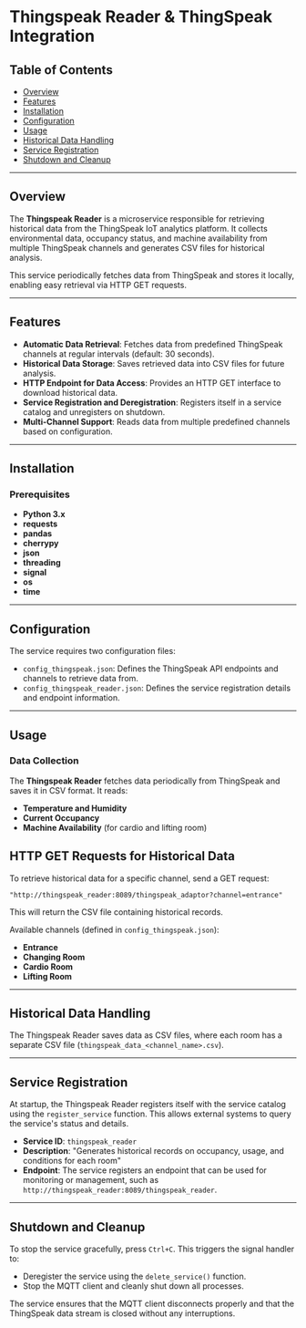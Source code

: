 # Thingspeak Reader & ThingSpeak Integration

## Table of Contents
- [Overview](#overview)
- [Features](#features)
- [Installation](#installation)
- [Configuration](#configuration)
- [Usage](#usage)
- [Historical Data Handling](#Historical-Data-Handling) 
- [Service Registration](#service-registration)
- [Shutdown and Cleanup](#shutdown-and-cleanup)

---

## Overview
The **Thingspeak Reader** is a microservice responsible for retrieving historical data from the ThingSpeak IoT analytics platform. It collects environmental data, occupancy status, and machine availability from multiple ThingSpeak channels and generates CSV files for historical analysis.

This service periodically fetches data from ThingSpeak and stores it locally, enabling easy retrieval via HTTP GET requests.

---

## Features
- **Automatic Data Retrieval**: Fetches data from predefined ThingSpeak channels at regular intervals (default: 30 seconds).
- **Historical Data Storage**: Saves retrieved data into CSV files for future analysis.
- **HTTP Endpoint for Data Access**: Provides an HTTP GET interface to download historical data.
- **Service Registration and Deregistration**: Registers itself in a service catalog and unregisters on shutdown.
- **Multi-Channel Support**: Reads data from multiple predefined channels based on configuration.
  
---

## Installation

### Prerequisites
- **Python 3.x**
- **requests**
- **pandas**
- **cherrypy**
- **json**
- **threading**
- **signal**
- **os**
- **time**

---
## Configuration

The service requires two configuration files:

- `config_thingspeak.json`: Defines the ThingSpeak API endpoints and channels to retrieve data from.
- `config_thingspeak_reader.json`: Defines the service registration details and endpoint information.


---
## Usage

### Data Collection

The **Thingspeak Reader** fetches data periodically from ThingSpeak and saves it in CSV format. It reads:
- **Temperature and Humidity**
- **Current Occupancy**
- **Machine Availability** (for cardio and lifting room)

## HTTP GET Requests for Historical Data

To retrieve historical data for a specific channel, send a GET request:

`"http://thingspeak_reader:8089/thingspeak_adaptor?channel=entrance"`

This will return the CSV file containing historical records.

Available channels (defined in `config_thingspeak.json`):

- **Entrance**
- **Changing Room**
- **Cardio Room**
- **Lifting Room**

---

## Historical Data Handling

The Thingspeak Reader saves data as CSV files, where each room has a separate CSV file (`thingspeak_data_<channel_name>.csv`).

---

## Service Registration

At startup, the Thingspeak Reader registers itself with the service catalog using the `register_service` function. This allows external systems to query the service's status and details.

- **Service ID**: `thingspeak_reader`
- **Description**: "Generates historical records on occupancy, usage, and conditions for each room"
- **Endpoint**: The service registers an endpoint that can be used for monitoring or management, such as `http://thingspeak_reader:8089/thingspeak_reader`.

---

## Shutdown and Cleanup

To stop the service gracefully, press `Ctrl+C`. This triggers the signal handler to:
- Deregister the service using the `delete_service()` function.
- Stop the MQTT client and cleanly shut down all processes.

The service ensures that the MQTT client disconnects properly and that the ThingSpeak data stream is closed without any interruptions.
